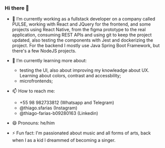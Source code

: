 ### Hi there 👋

- 🔭 I’m currently working as a fullstack developer on a company called PULSE, working with React and JQuery for the frontend, and some projects using React Native, from the figma prototype to the real application, consuming REST APIs and using git to keep the project updated, also testing the components with Jest and dockerizing the project. For the backend I mostly use Java Spring Boot Framework, but there's a few NodeJS projects. 

- 🌱 I’m currently learning more about:
   * testing the UI, also about improving my knowleadge about UX. Learning about colors, contrast and accessbility;
   * microfrontends;
- 📫 How to reach me: 
   * +55 98 982733812 (Whatsapp and Telegram)
   * @thiago.sfarias (Instagram)
   * @thiago-farias-b09280163 (Linkedin)

- 😄 Pronouns: he/him
- ⚡ Fun fact: I'm passionated about music and all forms of arts, back when I as a kid I dreammed of becoming a singer.

